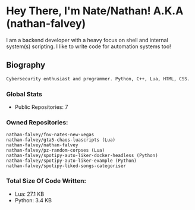 # Hey There, I'm Nate/Nathan! A.K.A (nathan-falvey)
I am a backend developer with a heavy focus on shell and internal system(s) scripting. I like to write code for automation systems too!
## Biography
```bash
Cybersecurity enthusiast and programmer. Python, C++, Lua, HTML, CSS. 
```
### Global Stats
* Public Repositories: 7
### Owned Repositories:
```
nathan-falvey/fnv-nates-new-vegas
nathan-falvey/gta5-chaos-luascripts (Lua)
nathan-falvey/nathan-falvey
nathan-falvey/pz-random-corpses (Lua)
nathan-falvey/spotipy-auto-liker-docker-headless (Python)
nathan-falvey/spotipy-auto-liker-example (Python)
nathan-falvey/spotipy-liked-songs-categoriser
```
### Total Size Of Code Written:
* Lua: 27.1 KB
* Python: 3.4 KB
